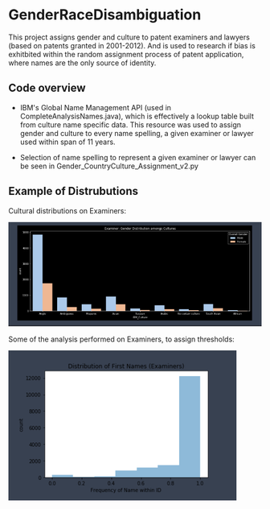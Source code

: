 # GenderRaceDisambiguation
This project assigns gender and culture to patent examiners and lawyers (based on patents granted in 2001-2012). And is used to research if bias is exhitbited within the random assignment process of patent application, where names are the only source of identity.

## Code overview

* IBM's Global Name Management API (used in CompleteAnalysisNames.java), which is effectively a lookup table built from culture name specific data. 
This resource was used to assign gender and culture to every name spelling, a given examiner or lawyer used within span of 11 years. 

* Selection of name spelling to represent a given examiner or lawyer can be seen in Gender_CountryCulture_Assignment_v2.py

## Example of Distrubutions 

Cultural distributions on Examiners:

![alt text](https://github.com/danieljbae/GenderRaceDisambiguation/blob/master/Examiners_Cultural_Dist.PNG)

Some of the analysis performed on Examiners, to assign thresholds:

![alt text](https://github.com/danieljbae/GenderRaceDisambiguation/blob/master/Examiners_FirstName.PNG)
